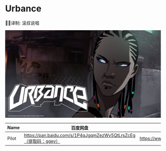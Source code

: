 # Urbance

✍🏻译制: 滚叔说唱

![maxresdefault (6).jpg](maxresdefault_(6).jpg)

| Name | 百度网盘 | 阿里云盘 | MDpan |
| --- | --- | --- | --- |
| Pilot | https://pan.baidu.com/s/1P4qJgqmZezWv5QtLrsZcEg（提取码：ggev） | https://www.aliyundrive.com/s/Gy8fv1Tng2c | https://mdpan.tk/Urbance |